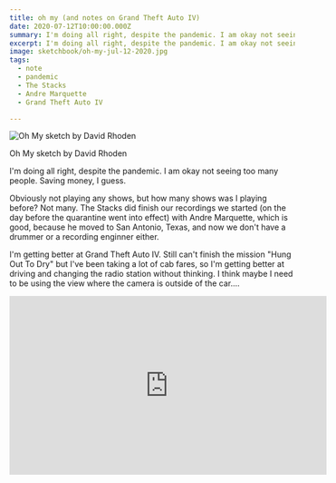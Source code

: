 ```yaml
---
title: oh my (and notes on Grand Theft Auto IV)
date: 2020-07-12T10:00:00.000Z
summary: I'm doing all right, despite the pandemic. I am okay not seeing too many people. Saving money, I guess.
excerpt: I'm doing all right, despite the pandemic. I am okay not seeing too many people. Saving money, I guess.
image: sketchbook/oh-my-jul-12-2020.jpg
tags:
  - note 
  - pandemic
  - The Stacks
  - Andre Marquette
  - Grand Theft Auto IV

---
```


![Oh My sketch by David Rhoden](/static/img/sketchbook/oh-my-jul-12-2020.jpg "Oh My sketch by David Rhoden")
<figcaption>Oh My sketch by David Rhoden</figcaption>

I'm doing all right, despite the pandemic. I am okay not seeing too many people. Saving money, I guess.

Obviously not playing any shows, but how many shows was I playing before? Not many. The Stacks did finish our recordings we started (on the day before the quarantine went into effect) with Andre Marquette, which is good, because he moved to San Antonio, Texas, and now we don't have a drummer or a recording enginner either.

I'm getting better at Grand Theft Auto IV. Still can't finish the mission "Hung Out To Dry" but I've been taking a lot of cab fares, so I'm getting better at driving and changing the radio station without thinking. I think maybe I need to be using the view where the camera is outside of the car....

<iframe width="560" height="315" src="https://www.youtube.com/embed/iEyaUdjOVEY?start=66" frameborder="0" allow="accelerometer; autoplay; encrypted-media; gyroscope; picture-in-picture" allowfullscreen></iframe>